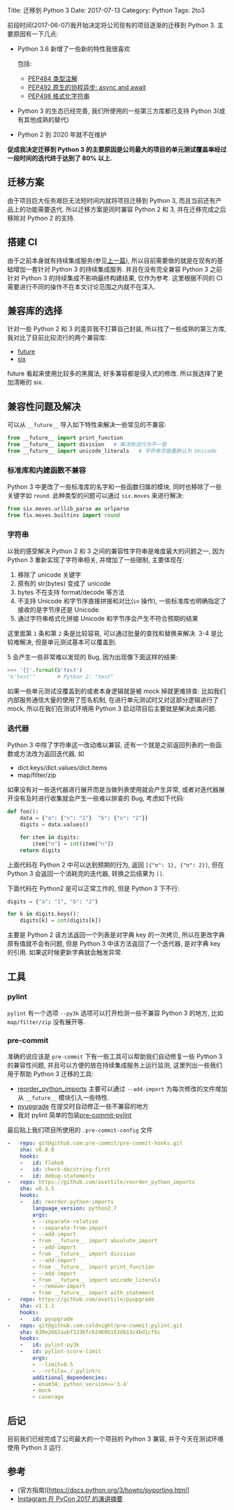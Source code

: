 Title: 迁移到 Python 3
Date: 2017-07-13
Category: Python
Tags: 2to3

前段时间(2017-06-07)我开始决定将公司现有的项目逐渐的迁移到 Python 3. 主要原因有一下几点:

- Python 3.6 新增了一些新的特性我很喜欢

    包括:

    - [PEP484 类型注解](https://www.python.org/dev/peps/pep-0484/)
    - [PEP492 原生的协程异步: async and await](https://www.python.org/dev/peps/pep-0492/)
    - [PEP498 格式化字符串](https://www.python.org/dev/peps/pep-0498/)
- Python 3 的生态已经完善, 我们所使用的一些第三方库都已支持 Python 3(或有其他成熟的替代)
- Python 2 到 2020 年就不在维护

**促成我决定迁移到 Python 3 的主要原因是公司最大的项目的单元测试覆盖率经过一段时间的迭代终于达到了 80% 以上.**

## 迁移方案

由于项目巨大任务艰巨无法短时间内就将项目迁移到 Python 3, 而且当前还有产品上的功能需要迭代.
所以迁移方案是同时兼容 Python 2 和 3, 并在迁移完成之后移除对 Python 2 的支持.

## 搭建 CI

由于之前本身就有持续集成服务(参见[上一篇](https://www.linuxzen.com/python-github-si-you-xiang-mu-tong-guo-buildbot-jin-xing-review.html)), 所以目前需要做的就是在现有的基础增加一套针对 Python 3 的持续集成服务.
并且在没有完全兼容 Python 3 之前针对 Python 3 的持续集成不影响最终构建结果, 仅作为参考.
这里根据不同的 CI 需要进行不同的操作不在本文讨论范围之内就不在深入.

## 兼容库的选择

针对一些 Python 2 和 3 的差异我不打算自己封装, 所以找了一些成熟的第三方库, 我对比了目前比较流行的两个兼容库:

- [future](http://python-future.org/)
- [six](https://pythonhosted.org/six/)

future 看起来使用比较多的黑魔法, 好多兼容都是侵入式的修改. 所以我选择了更加清晰的 six.

## 兼容性问题及解决

可以从 `__future__` 导入如下特性来解决一些常见的不兼容:

```python
from __future__ import print_function 
from __future__ import division   # 解决除法行为不一致
from __future__ import unicode_literals   # 字符串字面量默认为 Unicode
```

### 标准库和内建函数不兼容

Python 3 中更改了一些标准库的名字和一些函数归属的模块, 同时也移除了一些关键字如 `round`.
此种类型的问题可以通过 `six.moves` 来进行解决:


```python
from six.moves.urllib_parse as urlparse
from fix.moves.builtins import round
```

### 字符串

以我的感受解决 Python 2 和 3 之间的兼容性字符串是难度最大的问题之一, 因为 Python 3 重新实现了字符串相关, 
并增加了一些限制, 主要体现在:

1. 移除了 unicode 关键字
2. 原有的 str(bytes) 变成了 unicode
3. bytes 不在支持 format/decode 等方法
4. 不支持 Unicode 和字节序直接拼接和对比(`in` 操作), 一些标准库也明确指定了接收的是字节序还是 Unicode.
5. 通过字符串格式化拼接 Unicode 和字节序会产生不符合预期的结果

这里面第 `1` 条和第 `2` 条是比较容易, 可以通过批量的查找和替换来解决. 3-4 是比较难解决, 但是单元测试基本可以覆盖到.


5 会产生一些非常难以发现的 Bug, 因为出现像下面这样的结果:

```python
>>> '{}'.format(b'test')
"b'test'"       # Python 2: "test"
```

如果一些单元测试没覆盖到的或者本身逻辑就是被 mock 掉就更难排查.
比如我们内部服务通信大量的使用了签名机制, 在进行单元测试时又对这部分逻辑进行了 mock, 
所以在我们在测试环境用 Python 3 启动项目后主要就是解决此类问题.



### 迭代器

Python 3 中除了字符串这一改动难以兼容, 还有一个就是之前返回列表的一些函数或方法改为返回迭代器, 如

- dict.keys/dict.values/dict.items
- map/filter/zip

如果没有对一些迭代器进行展开而是当做列表使用就会产生异常, 或者对迭代器展开没有及时进行收集就会产生一些难以排查的 Bug,
考虑如下代码:

```python
def foo():
    data = {"a": {"n": "1"}  "b": {"n": "2"}}
    digits = data.values()

    for item in digits:
        item["n"] = int(item["n"])
    return digits
```

上面代码在 Python 2 中可以达到预期的行为, 返回 `[{"n": 1}, {"n": 2}]`, 但在 Python 3 会返回一个消耗完的迭代器, 转换之后结果为 `[]`.

下面代码在 Python2 是可以正常工作的, 但是 Python 3 下不行:

```python
digits = {"a": "1", "b": "2"}

for k in digits.keys():
    digits[k] = int(digits[k])
```

主要是 Python 2 该方法返回一个列表是对字典 key 的一次拷贝, 所以在更改字典原有值就不会有问题,
但是 Python 3 中该方法返回了一个迭代器, 是对字典 key 的引用. 如果这时候更新字典就会触发异常.


## 工具

### pylint

`pylint` 有一个选项 `--py3k` 选项可以打开检测一些不兼容 Python 3 的地方, 比如 `map/filter/zip` 没有展开等.

### pre-commit

准确的说应该是 `pre-commit` 下有一些工具可以帮助我们自动修复一些 Python 3 的兼容性问题,
并且可以方便的放在持续集成服务上运行监测, 这里列出一些我们用于帮助 Python 3 迁移的工具:


- [reorder\_python\_imports](https://github.com/asottile/reorder_python_imports) 主要可以通过 `--add-import` 为每次修改的文件增加从 `__future__` 模块引入一些特性.
- [pyupgrade](https://github.com/asottile/pyupgrade) 在提交时自动修正一些不兼容的地方
- 我对 pylint 简单的包装[pre-commit-pylint](https://github.com/coldnight/pre-commit-pylint)


最后贴上我们项目所使用的 `.pre-commit-config` 文件

```yaml
-   repo: git@github.com:pre-commit/pre-commit-hooks.git
    sha: v0.8.0
    hooks:
    -   id: flake8
    -   id: check-docstring-first
    -   id: debug-statements
-   repo: https://github.com/asottile/reorder_python_imports
    sha: v0.3.5
    hooks:
    -   id: reorder-python-imports
        language_version: python2.7
        args:
        - --separate-relative
        - --separate-from-import
        - --add-import
        - from __future__ import absolute_import
        - --add-import
        - from __future__ import division
        - --add-import
        - from __future__ import print_function
        - --add-import
        - from __future__ import unicode_literals
        - --remove-import
        - from __future__ import with_statement
-   repo: https://github.com/asottile/pyupgrade
    sha: v1.1.1
    hooks:
    -   id: pyupgrade
-   repo: git@github.com:coldnight/pre-commit-pylint.git
    sha: 630e2662aabf3236fc62460b163d613c4bd1cfbc
    hooks:
    -   id: pylint-py3k
    -   id: pylint-score-limit
        args:
        - --limit=8.5
        - --rcfile=./.pylintrc
        additional_dependencies:
        - enum34; python_version<='3.4'
        - mock
        - coverage
```

## 后记

目前我们已经完成了公司最大的一个项目的 Python 3 兼容, 并于今天在测试环境使用 Python 3 运行.

## 参考

- (官方指南)[https://docs.python.org/3/howto/pyporting.html]
- [Instagram 在 PyCon 2017 的演讲摘要](http://www.zlovezl.cn/articles/instagram-pycon-2017/)
